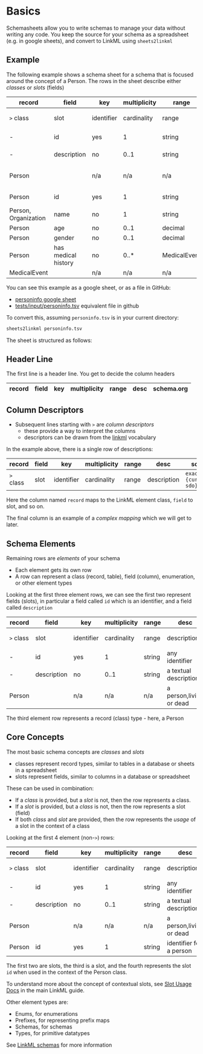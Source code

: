 # Basics

Schemasheets allow you to write schemas to manage your data without writing any code. You keep the source for your schema as a spreadsheet (e.g. in google sheets), and convert to LinkML using `sheets2linkml`

## Example

The following example shows a schema sheet for a schema that is focused around
the concept of a Person. The rows in the sheet describe either *classes* or *slots* (fields)

|record|field|key|multiplicity|range|desc|schema.org
|---|---|---|---|---|---|---|
|`>` class|slot|identifier|cardinality|range|description|`exact_mappings: {curie_prefix: sdo}`
|-|id|yes|1|string|any identifier|identifier
|-|description|no|0..1|string|a textual description|description
|Person||n/a|n/a|n/a|a person,living or dead|Person
|Person|id|yes|1|string|identifier for a person|identifier
|Person, Organization|name|no|1|string|full name|name
|Person|age|no|0..1|decimal|age in years|-
|Person|gender|no|0..1|decimal|age in years|-
|Person|has medical history|no|0..*|MedicalEvent|medical history|-
|MedicalEvent||n/a|n/a|n/a|-|-

You can see this example as a google sheet, or as a file in GitHub:

* [personinfo google sheet](https://docs.google.com/spreadsheets/d/1wVoaiFg47aT9YWNeRfTZ8tYHN8s8PAuDx5i2HUcDpvQ/edit#gid=55566104)
* [tests/input/personinfo.tsv](https://github.com/linkml/schemasheets/blob/main/tests/input/personinfo.tsv) equivalent file in github

To convert this, assuming `personinfo.tsv` is in your current directory:

```bash
sheets2linkml personinfo.tsv
```

The sheet is structured as follows:

## Header Line

The first line is a header line. You get to decide the column headers

|record|field|key|multiplicity|range|desc|schema.org
|---|---|---|---|---|---|---|

## Column Descriptors

- Subsequent lines starting with `>` are *column descriptors*
   - these provide a way to interpret the columns
   - descriptors can be drawn from the [linkml](https://linkml.io) vocabulary

In the example above, there is a single row of descriptions:

|record|field|key|multiplicity|range|desc|schema.org
|---|---|---|---|---|---|---|
|`>` class|slot|identifier|cardinality|range|description|`exact_mappings: {curie_prefix: sdo}`

Here the column named `record` maps to the LinkML element class, `field` to slot, and so on.

The final column is an example of a *complex mapping* which we will get to later.

## Schema Elements

Remaining rows are *elements* of your schema

- Each element gets its own row
- A row can represent a class (record, table), field (column), enumeration, or other element types

Looking at the first three element rows, we can see the first two represent fields (slots), in particular a field called `id` which is an identifier, and a field called `description`

|record|field|key|multiplicity|range|desc|schema.org
|---|---|---|---|---|---|---|
|`>` class|slot|identifier|cardinality|range|description|`exact_mappings: {curie_prefix: sdo}`
|-|id|yes|1|string|any identifier|identifier
|-|description|no|0..1|string|a textual description|description
|Person||n/a|n/a|n/a|a person,living or dead|Person

The third element row represents a record (class) type - here, a Person

## Core Concepts

The most basic schema concepts are *classes* and *slots*

- classes represent record types, similar to tables in a database or sheets in a spreadsheet
- slots represent fields, similar to columns in a database or spreadsheet 

These can be used in combination:

- If a *class* is provided, but a *slot* is not, then the row represents a class. 
- If a *slot* is provided, but a *class* is not, then the row represents a slot (field)
- If both *class* and *slot* are provided, then the row represents the *usage* of a slot in the context of a class

Looking at the first 4 element (non-`>`) rows:

|record|field|key|multiplicity|range|desc|schema.org
|---|---|---|---|---|---|---|
|`>` class|slot|identifier|cardinality|range|description|`exact_mappings: {curie_prefix: sdo}`
|-|id|yes|1|string|any identifier|identifier
|-|description|no|0..1|string|a textual description|description
|Person||n/a|n/a|n/a|a person,living or dead|Person
|Person|id|yes|1|string|identifier for a person|identifier

The first two are slots, the third is a slot, and the fourth represents the slot `id` when used in the context of the Person class.

To understand more about the concept of contextual slots, see [Slot Usage Docs](https://linkml.io/linkml/schemas/slots.html#slot-usage) in the main LinkML guide.

Other element types are:

- Enums, for enumerations
- Prefixes, for representing prefix maps
- Schemas, for schemas
- Types, for primitive datatypes

See [LinkML schemas](https://linkml.io/linkml/schemas/index.html) for more information
